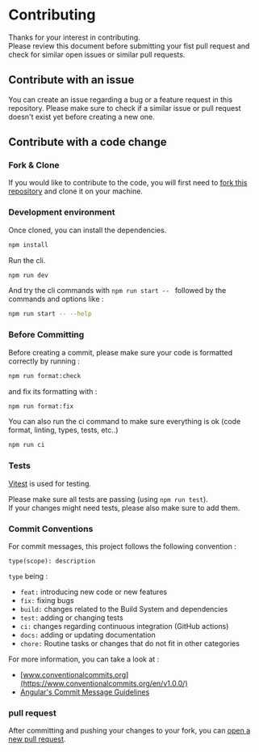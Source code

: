 # Contributing

Thanks for your interest in contributing.  
Please review this document before submitting your fist pull request and check for similar open issues or similar pull requests.

## Contribute with an issue

You can create an issue regarding a bug or a feature request in this repository. Please make sure to check if a similar issue or pull request doesn't exist yet before creating a new one.

## Contribute with a code change

### Fork & Clone

If you would like to contribute to the code, you will first need to [fork this repository](https://docs.github.com/en/pull-requests/collaborating-with-pull-requests/working-with-forks/fork-a-repo#forking-a-repository) and clone it on your machine.

### Development environment

Once cloned, you can install the dependencies.

```sh
npm install
```

Run the cli.

```sh
npm run dev
```

And try the cli commands with `npm run start -- ` followed by the commands and options like :

```sh
npm run start -- --help
```

### Before Committing

Before creating a commit, please make sure your code is formatted correctly by running :

```sh
npm run format:check
```

and fix its formatting with :

```sh
npm run format:fix
```

You can also run the ci command to make sure everything is ok (code format, linting, types, tests, etc..)

```sh
npm run ci
```

### Tests

[Vitest](https://vitest.dev/) is used for testing.

Please make sure all tests are passing (using `npm run test`).  
If your changes might need tests, please also make sure to add them.

### Commit Conventions

For commit messages, this project follows the following convention :

```
type(scope): description
```

`type` being :

- `feat:` introducing new code or new features
- `fix:` fixing bugs
- `build:` changes related to the Build System and dependencies
- `test:` adding or changing tests
- `ci:` changes regarding continuous integration (GitHub actions)
- `docs:` adding or updating documentation
- `chore:` Routine tasks or changes that do not fit in other categories

For more information, you can take a look at :

- [www.conventionalcommits.org](https://www.conventionalcommits.org/en/v1.0.0/)
- [Angular's Commit Message Guidelines](https://github.com/angular/angular/blob/22b96b9/CONTRIBUTING.md#-commit-message-guidelines)

### pull request

After committing and pushing your changes to your fork, you can [open a new pull request](https://docs.github.com/en/pull-requests/collaborating-with-pull-requests/proposing-changes-to-your-work-with-pull-requests/creating-a-pull-request-from-a-fork).
